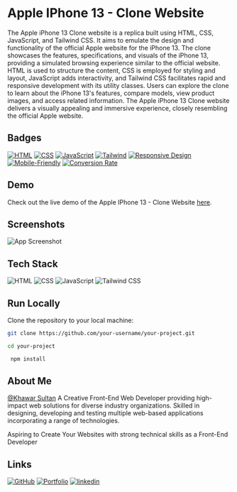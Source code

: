 # Apple IPhone 13 - Clone Website

The Apple iPhone 13 Clone website is a replica built using HTML, CSS, JavaScript, and Tailwind CSS. It aims to emulate the design and functionality of the official Apple website for the iPhone 13. The clone showcases the features, specifications, and visuals of the iPhone 13, providing a simulated browsing experience similar to the official website. HTML is used to structure the content, CSS is employed for styling and layout, JavaScript adds interactivity, and Tailwind CSS facilitates rapid and responsive development with its utility classes. Users can explore the clone to learn about the iPhone 13's features, compare models, view product images, and access related information. The Apple iPhone 13 Clone website delivers a visually appealing and immersive experience, closely resembling the official Apple website.

## Badges

[![HTML](https://img.shields.io/badge/Built%20with-HTML-orange?style=flat-square&logo=html5)](https://www.w3.org/html/)
[![CSS](https://img.shields.io/badge/Styled%20with-CSS-blue?style=flat-square&logo=css3&logoColor=blue)](https://www.w3.org/Style/CSS/Overview.en.html)
[![JavaScript](https://img.shields.io/badge/Powered%20by-JavaScript-yellow?style=flat-square&logo=javascript)](https://developer.mozilla.org/en-US/docs/Web/JavaScript)
[![Tailwind](https://img.shields.io/badge/CSS%20framework-Tailwind%20Css-2C5282?style=flat-square&logo=tailwind-css&logoColor=white)](https://developer.mozilla.org/en-US/docs/Web/JavaScript)
[![Responsive Design](https://img.shields.io/badge/Responsive-Design-green?style=flat-square&logo=responsive-design)](https://en.wikipedia.org/wiki/Responsive_web_design)
[![Mobile-Friendly](https://img.shields.io/badge/Mobile-Friendly-brightgreen?style=flat-square&logo=mobile)](https://developers.google.com/web/fundamentals/design-and-ux/principles)
[![Conversion Rate](https://img.shields.io/badge/High-Conversion%20Rate-success?style=flat-square&logo=conversionxl)](https://conversionxl.com/blog/)

## Demo

Check out the live demo of the Apple IPhone 13 - Clone Website [here](https://applephone13.netlify.app/).

## Screenshots

![App Screenshot](https://res.cloudinary.com/denajbnh4/image/upload/v1683798905/Khawar/Screenshot_8_yhhyhs.png)

## Tech Stack

![HTML](https://img.shields.io/badge/-HTML-orange?style=flat-square&logo=html5)
![CSS](https://img.shields.io/badge/-CSS-blue?style=flat-square&logo=css3)
![JavaScript](https://img.shields.io/badge/-JavaScript-yellow?style=flat-square&logo=javascript)
![Tailwind CSS](https://img.shields.io/badge/Tailwind%20CSS-2C5282?style=flat-square&for-the-badge&logo=tailwind-css&logoColor=white)

## Run Locally


Clone the repository to your local machine:

   ```bash
   git clone https://github.com/your-username/your-project.git
   ```

   ```bash
   cd your-project
   ```

```bash
 npm install
```

## About Me

[@Khawar Sultan](https://github.com/KhawarSultan) A Creative Front-End Web Developer providing high-impact web solutions for diverse industry organizations. Skilled in designing, developing and testing multiple web-based applications incorporating a range of technologies.

Aspiring to Create Your Websites with strong technical skills as a Front-End Developer

## Links

[![GitHub](https://img.shields.io/badge/Github-000?style=for-the-badge&logo=github&logoColor=white)](https://github.com/KhawarSultan)
[![Portfolio](https://img.shields.io/badge/Portfolio-green?style=for-the-badge&logo=font-awesome&logoColor=white)](https://khawarportfolio.netlify.app/)
[![linkedin](https://img.shields.io/badge/linkedin-0A66C2?style=for-the-badge&logo=linkedin&logoColor=white)](https://www.linkedin.com/in/khawar-sultan-989314209/)
